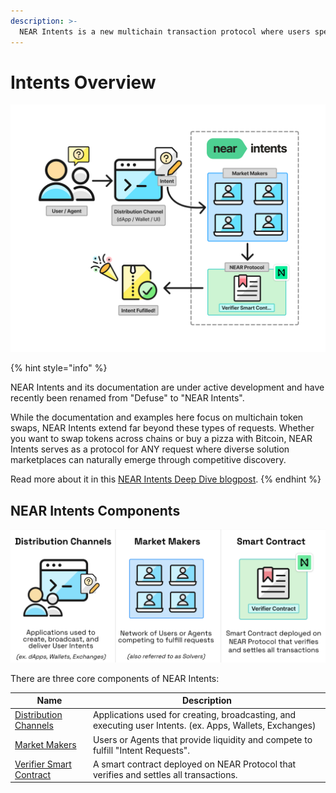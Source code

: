 ```yaml
---
description: >-
  NEAR Intents is a new multichain transaction protocol where users specify desired outcomes and let third parties compete to provide the best solution.
---
```


# Intents Overview

<img src=".gitbook/assets/overview/intents-overview.png" alt="NEAR Intents Overview" width="900px">

{% hint style="info" %}

NEAR Intents and its documentation are under active development and have recently been renamed from "Defuse" to "NEAR Intents".

While the documentation and examples here focus on multichain token swaps, NEAR Intents extend far beyond these types of requests. Whether you want to swap tokens across chains or buy a pizza with Bitcoin, NEAR Intents serves as a protocol for ANY request where diverse solution marketplaces can naturally emerge through competitive discovery.

Read more about it in this [NEAR Intents Deep Dive blogpost](https://www.near.org/blog/unpacking-near-intents-a-deep-dive).
{% endhint %}

## NEAR Intents Components

<img src=".gitbook/assets/overview/core-components.png" alt="NEAR Intents Overview" width="900px">

There are three core components of NEAR Intents:

| Name | Description |
|-----------|-------------|
| [Distribution Channels](./integration/distribution-channels/README.md) | Applications used for creating, broadcasting, and executing user Intents. (ex. Apps, Wallets, Exchanges)|
| [Market Makers](./market-makers/README.md) | Users or Agents that provide liquidity and compete to fulfill "Intent Requests". |
| [Verifier Smart Contract](./market-makers/verifier/README.md) | A smart contract deployed on NEAR Protocol that verifies and settles all transactions. |
